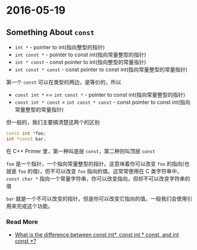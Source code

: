 # 2016-05-19

## Something About `const`

- `int *` - pointer to int(指向整型的指针)
- `int const *` - pointer to const int(指向常量整型的指针)
- `int * const` - const pointer to int(指向整型的常量指针)
- `int const * const` - const pointer to const int(指向常量整型的常量指针)

第一个 `const` 可以在类型的两边，是等价的，所以

- `const int *` == `int const *` - pointer to const int(指向常量整型的指针)
- `const int * const` = `int const * const` - const pointer to const int(指向常量整型的常量指针)

但一般的，我们主要搞清楚这两个的区别

```c++
const int *foo;
int *const bar;
```

在 C++ Primer 里，第一种叫底层 `const`，第二种则叫顶层 `const`

`foo` 是一个指针，一个指向常量整型的指针。这意味着你可以改变 `foo` 的指向(也就是 `foo` 的值)，但不可以改变 `foo` 指向的值。这常常使用在 C 类字符串中，`const char *` 指向一个常量字符串，你可以改变指向，但却不可以改变字符串的值

`bar` 就是一个不可以改变的指针，但是你可以改变它指向的值。一般我们会使用引用来完成这个功能。

### Read More

- [What is the difference between const int\*, const int \* const, and int const \*?](http://stackoverflow.com/questions/1143262/what-is-the-difference-between-const-int-const-int-const-and-int-const)
